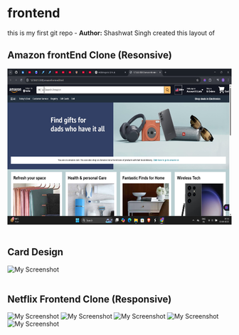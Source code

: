 # frontend
<strond>this is my first git repo - **Author:** Shashwat Singh
created this layout of 


##  Amazon frontEnd Clone (Resonsive)


<img src="https://github.com/itsshashwatsingh/amazon-clone-frontend/blob/main/Screenshot%202025-04-03%20175317.png?raw=true" alt="My Screenshot" height="350"/> 
<br><br>


##  Card Design
  


<img src="https://github.com/itsshashwatsingh/frontend/blob/main/Screenshot%202025-04-04%20180133.png?raw=true" alt="My Screenshot" width="280"/> <br><br>


##  Netflix Frontend Clone (Responsive)

<img src="https://github.com/itsshashwatsingh/frontend/blob/main/Screenshot%202025-04-09%20000040.png" alt="My Screenshot" width="500"/> <img src="https://github.com/itsshashwatsingh/frontend/blob/main/Screenshot%202025-04-11%20001817.png" alt="My Screenshot" height="280"/> 
<img src="https://github.com/itsshashwatsingh/frontend/blob/main/Screenshot%202025-04-11%20002043.png" alt="My Screenshot" height="300"/> 
<img src="https://github.com/itsshashwatsingh/frontend/blob/main/Screenshot%202025-04-11%20002217.png" alt="My Screenshot" height="300"/> 
<img src="https://github.com/itsshashwatsingh/frontend/blob/main/Screenshot%202025-04-11%20002259.png" alt="My Screenshot" height="300"/> 



